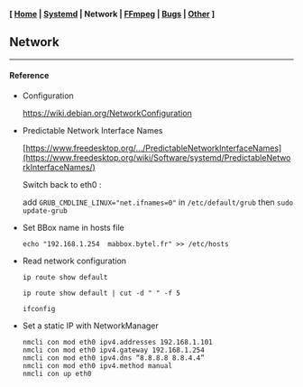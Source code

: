 <link href="style.css" rel="stylesheet"></link>

**[ [Home](00-Home.html) | [Systemd](01-Systemd.html) | Network | [FFmpeg](03-FFmpeg.html) | [Bugs](04-Bugs.html) | [Other](99-Other.html) ]**

## Network

---

#### Reference

* Configuration
    
    https://wiki.debian.org/NetworkConfiguration  

* Predictable Network Interface Names
    
    [https://www.freedesktop.org/.../PredictableNetworkInterfaceNames](https://www.freedesktop.org/wiki/Software/systemd/PredictableNetworkInterfaceNames/)  
    
    Switch back to eth0 :
    
    add `GRUB_CMDLINE_LINUX="net.ifnames=0"` in `/etc/default/grub`
    then `sudo update-grub`
    
* Set BBox name in hosts file

    `echo "192.168.1.254  mabbox.bytel.fr" >> /etc/hosts`

* Read network configuration
    
    `ip route show default`
    
    `ip route show default | cut -d " " -f 5`
    
    `ifconfig`

* Set a static IP with NetworkManager

    ```
    nmcli con mod eth0 ipv4.addresses 192.168.1.101
    nmcli con mod eth0 ipv4.gateway 192.168.1.254
    nmcli con mod eth0 ipv4.dns “8.8.8.8 8.8.4.4”
    nmcli con mod eth0 ipv4.method manual
    nmcli con up eth0
    ```
    
<!--

#### Interfaces

* Switch back to /etc/network/interfaces
    
    https://askubuntu.com/questions/1031709/  
    [https://linuxconfig.org/how-to-switch-back-networking-to-etc](https://linuxconfig.org/how-to-switch-back-networking-to-etc-network-interfaces-on-ubuntu-20-04-focal-fossa-linux)  
    [https://support.solusvm.com/hc/en-us/articles/360018794671-H](https://support.solusvm.com/hc/en-us/articles/360018794671-How-to-configure-Ubuntu-18-to-use-eth0-and-switch-back-to-etc-network-interfaces-file-)  

* resolvconf
    
    https://fr.linux-console.net/?p=1413#gsc.tab=0  
    
    ```
    # check to see if resolvconf is installed
    sudo systemctl status resolvconf.service

    # install resolveconf package
    sudo apt update
    sudo apt install resolvconf

    # confirm resolveconf is running
    sudo systemctl status resolvconf.service

    # if resolveconf isn't running, enable then start it
    sudo systemctl enable resolvconf.service
    sudo systemctl start resolvconf.service

    # check resolveconf status
    sudo systemctl status resolvconf.service

    # edit the head file
    sudo nano /etc/resolvconf/resolv.conf.d/head

    # enter your nameservers below the comments
    nameserver 8.8.8.8
    nameserver 8.8.4.4

    # update resolve.conf file
    sudo resolvconf --enable-updates
    sudo resolvconf -u

    # check if changes we successful
    sudo nano /etc/resolv.conf
    ```

#### Network Manager

https://askubuntu.com/questions/249944/  
https://help.ubuntu.com/community/NetworkManager  
[https://techpiezo.com/linux/switch-back-to-ifupdown](https://techpiezo.com/linux/switch-back-to-ifupdown-etc-network-interfaces-in-ubuntu/)  

* Disable network manager

    ```
    sudo systemctl stop NetworkManager.service
    sudo systemctl disable NetworkManager.service
    sudo systemctl stop NetworkManager-wait-online.service
    sudo systemctl disable NetworkManager-wait-online.service
    sudo systemctl stop NetworkManager-dispatcher.service
    sudo systemctl disable NetworkManager-dispatcher.service
    sudo systemctl stop network-manager.service
    sudo systemctl disable network-manager.service
    ```

* Interface
    
    ```
    cat /etc/resolv.conf 
    # Dynamic resolv.conf(5) file for glibc resolver(3) generated by resolvconf(8)
    #     DO NOT EDIT THIS FILE BY HAND -- YOUR CHANGES WILL BE OVERWRITTEN
    # 127.0.0.53 is the systemd-resolved stub resolver.
    # run "systemd-resolve --status" to see details about the actual nameservers.
    nameserver 8.8.8.8
    nameserver 8.8.4.4
    nameserver 127.0.0.53
    ```

    ```
    cat /etc/network/interfaces
    # The loopback network interface
    auto lo
    iface lo inet loopback

    allow-hotplug enp27s0
    auto enp27s0
    iface enp27s0 inet static
      address 192.168.1.100
      netmask 255.255.255.0
      broadcast 192.168.1.255
      gateway 192.168.1.254
      # Only relevant if you make use of RESOLVCONF(8)
      # or similar...
      #dns-nameservers 8.8.8.8 8.8.4.4
    ```

* Uninstall network manager

    Remove NetworkManager from the system

    ```
    sudo apt purge network-manager
    ```

    Configure eth0 using ifup.

    ```
    sudo ifup eth0
    ```

enable eth0

    `ln -s /dev/null /etc/systemd/network/99-default.link`
    

* Netplan
    
    https://askubuntu.com/questions/1034711/  
    https://askubuntu.com/questions/1080230/  
    https://forum.ubuntu-fr.org/viewtopic.php?id=2078751  

-->


